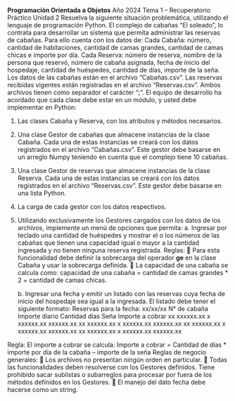 **Programación Orientada a Objetos**
Año 2024	Tema 1 	– 	Recuperatorio Práctico Unidad 2
Resuelva la siguiente situación problemática, utilizando el lenguaje de programación Python.
El complejo de cabañas “El soleado”, lo contrata para desarrollar un sistema que permita
administrar las reservas de cabañas. Para ello cuenta con los datos de:
Cada Cabaña: número, cantidad de habitaciones, cantidad de camas grandes, cantidad de camas chicas e importe por día.
Cada Reserva: número de reserva, nombre de la persona que reservó, número de cabaña asignada,
fecha de inicio del hospedaje, cantidad de huéspedes, cantidad de días, importe de la seña.
Los datos de las cabañas están en el archivo “Cabañas.csv”. Las reservas recibidas vigentes están
registradas en el archivo “Reservas.csv”. Ambos archivos tienen como separador el carácter “;”.
El equipo de desarrollo ha acordado que cada clase debe estar en un módulo, y usted debe
implementar en Python:
1. Las clases Cabaña y Reserva, con los atributos y métodos necesarios.
2. Una clase Gestor de cabañas que almacene instancias de la clase Cabaña. Cada una de estas
instancias se creará con los datos registrados en el archivo “Cabañas.csv”. Este gestor debe
basarse en un arreglo Numpy teniendo en cuenta que el complejo tiene 10 cabañas.
3. Una clase Gestor de reservas que almacene instancias de la clase Reserva. Cada una de estas
instancias se creará con los datos registrados en el archivo “Reservas.csv”. Este gestor debe
basarse en una lista Python.
4. La carga de cada gestor con los datos respectivos.
5. Utilizando exclusivamente los Gestores cargados con los datos de los archivos, implemente
un menú de opciones que permita:
    a. Ingresar por teclado una cantidad de huéspedes y mostrar el o los números de las cabañas
que tienen una capacidad igual o mayor a la cantidad ingresada y no tienen ninguna reserva
registrada.
    Reglas:
           Para esta funcionalidad debe definir la sobrecarga del operador __ge__ en la clase
Cabaña y usar la sobrecarga definida.
           La capacidad de una cabaña se calcula como:
capacidad de una cabaña = cantidad de camas grandes * 2 + cantidad de camas chicas.
    
    b. Ingresar una fecha y emitir un listado con las reservas cuya fecha de inicio del hospedaje sea
igual a la ingresada. El listado debe tener el siguiente formato:
Reservas para la fecha: xx/xx/xx
N° de cabaña   Importe diario    Cantidad días    Seña       Importe a cobrar
xx             xxxxxx.xx         x                xxxxxx.xx  xxxxxx.xx
xx             xxxxxx.xx         x                xxxxxx.xx  xxxxxx.xx
xx             xxxxxx.xx         x                xxxxxx.xx  xxxxxx.xx
xx             xxxxxx.xx         x                xxxxxx.xx  xxxxxx.xx

Regla: El importe a cobrar se calcula:
Importe a cobrar = Cantidad de días * importe por día de la cabaña – importe de la seña
Reglas de negocio generales:
 Los archivos no presentan ningún orden en particular.
 Todas las funcionalidades deben resolverse con los Gestores definidos. Tiene prohibido sacar
sublistas o subarreglos para procesar por fuera de los métodos definidos en los Gestores.
 El manejo del dato fecha debe hacerse como un string.